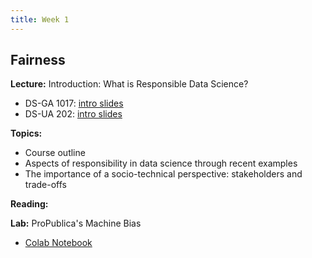 ```yaml
---
title: Week 1
---
```


## Fairness

**Lecture:** Introduction: What is Responsible Data Science?

<!--  * DS-UA 202: [intro slides](../../../assets/1_intro_202.pdf) -->
* DS-GA 1017: [intro slides](../../../assets/1_Intro_1017.pdf)
* DS-UA 202: [intro slides](../../../assets/1_intro_202.pdf)

**Topics:**

* Course outline
* Aspects of responsibility in data science through recent examples
* The importance of a socio-technical perspective: stakeholders and trade-offs

**Reading:** <!-- See [Introduction and Algorithmic Fairness (Part 1)](../../../assets/fairness_reader_weeks1&2.pdf) -->

**Lab:** ProPublica's Machine Bias

* [Colab Notebook](https://colab.research.google.com/drive/1WX-u4NJP-Crc3njwISLg9IEmJQnZu5Li)
